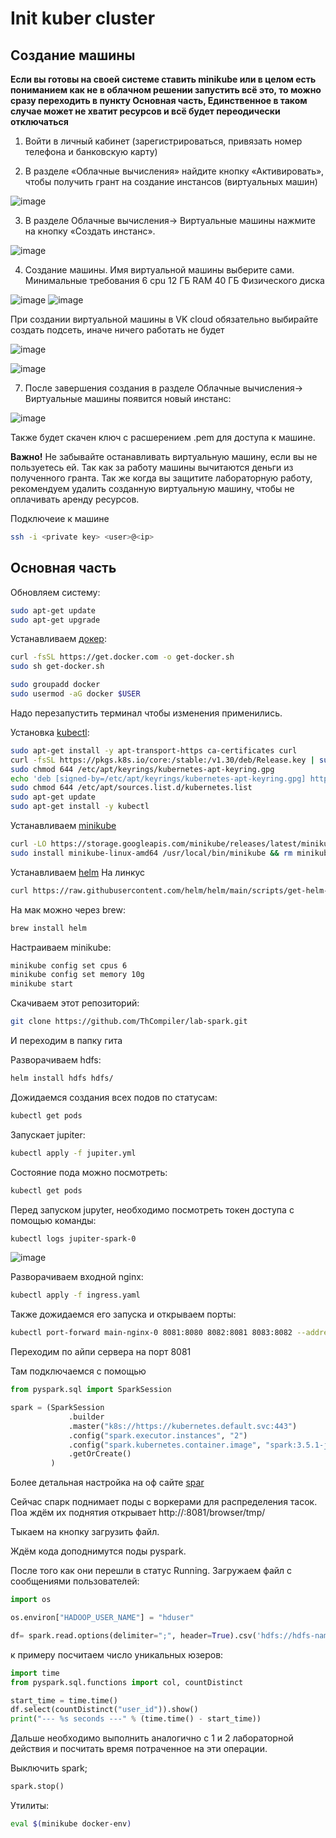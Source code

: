 # Init kuber cluster


## Создание машины

**Если вы готовы на своей системе ставить minikube или в целом есть пониманием как не в облачном решении запустить всё это, то можно сразу переходить в пункту Основная часть, Единственное в таком случае может не хватит ресурсов и всё будет переодически отключаться** 

1) Войти в личный кабинет (зарегистрироваться, привязать номер телефона и банковскую карту)

2) В разделе «Облачные вычисления» найдите кнопку «Активировать», чтобы получить грант на создание инстансов (виртуальных машин)

![image](https://github.com/ThCompiler/lab-spark/assets/48956541/911e71c2-8e4d-4fd1-a8d6-5bc6cfe11285)

3) В разделе Облачные вычисления-> Виртуальные машины нажмите на кнопку «Создать инстанс».

![image](https://github.com/ThCompiler/lab-spark/assets/48956541/98d09d2e-2a86-4640-85f2-95f8361bcfc6)


4) Создание машины. Имя виртуальной машины выберите сами.
Минимальные требования
6 cpu
12 ГБ RAM
40 ГБ Физического диска

![image](https://github.com/ThCompiler/lab-spark/assets/48956541/a3c01d46-ffe6-4b6b-bdb9-e7935013ba1f)
![image](https://github.com/ThCompiler/lab-spark/assets/48956541/4985e57d-f65c-426e-83be-96f515b97b17)


При создании виртуальной машины в VK cloud обязательно выбирайте создать подсеть, иначе ничего работать не будет

![image](https://github.com/ThCompiler/lab-spark/assets/48956541/26847c2b-0d88-4c1d-9b80-ad34e9ca0f0a)

![image](https://github.com/ThCompiler/lab-spark/assets/48956541/83921001-1083-4aef-a45a-2f5dca9eaa1d)

7) После завершения создания в разделе Облачные вычисления-> Виртуальные машины появится новый инстанс:

![image](https://github.com/ThCompiler/lab-spark/assets/48956541/58d1a3b2-1815-4d36-96c5-bf800c114a97)

Также будет скачен ключ с расшерением .pem для доступа к машине.

**Важно!** Не забывайте останавливать виртуальную машину, если вы не пользуетесь ей. Так как за работу машины вычитаются деньги из полученного гранта. Так же когда вы защитите лабораторную работу, рекомендуем удалить созданную виртуальную машину, чтобы не оплачивать аренду ресурсов.

Подключеие к машине 
```bash
ssh -i <private key> <user>@<ip>
```

## Основная часть

Обновляем систему:
```bash
sudo apt-get update
sudo apt-get upgrade
```

Устанавливаем [докер](https://docs.docker.com/engine/install/ubuntu/):

```bash
curl -fsSL https://get.docker.com -o get-docker.sh
sudo sh get-docker.sh

sudo groupadd docker
sudo usermod -aG docker $USER
```

Надо перезапустить терминал чтобы изменения применились.

Установка [kubectl](https://kubernetes.io/docs/tasks/tools/install-kubectl-linux/):
```bash
sudo apt-get install -y apt-transport-https ca-certificates curl
curl -fsSL https://pkgs.k8s.io/core:/stable:/v1.30/deb/Release.key | sudo gpg --dearmor -o /etc/apt/keyrings/kubernetes-apt-keyring.gpg
sudo chmod 644 /etc/apt/keyrings/kubernetes-apt-keyring.gpg
echo 'deb [signed-by=/etc/apt/keyrings/kubernetes-apt-keyring.gpg] https://pkgs.k8s.io/core:/stable:/v1.30/deb/ /' | sudo tee /etc/apt/sources.list.d/kubernetes.list
sudo chmod 644 /etc/apt/sources.list.d/kubernetes.list
sudo apt-get update
sudo apt-get install -y kubectl
```

Устанавливаем [minikube](https://minikube.sigs.k8s.io/docs/start/)
```bash
curl -LO https://storage.googleapis.com/minikube/releases/latest/minikube-linux-amd64
sudo install minikube-linux-amd64 /usr/local/bin/minikube && rm minikube-linux-amd64
```

Устанавливаем [helm](https://helm.sh/docs/intro/install/)
На линкус
```bash
curl https://raw.githubusercontent.com/helm/helm/main/scripts/get-helm-3 | bash
```
На мак можно через brew:
```bash
brew install helm
```

Настраиваем minikube:
```bash
minikube config set cpus 6
minikube config set memory 10g
minikube start
```

Скачиваем этот репозиторий:
```bash
git clone https://github.com/ThCompiler/lab-spark.git
```

И переходим в папку гита

Разворачиваем hdfs:
```bash
helm install hdfs hdfs/
```

Дожидаемся создания всех подов по статусам:
```bash
kubectl get pods
```

Запускает jupiter:
```bash
kubectl apply -f jupiter.yml
```

Состояние пода можно посмотреть:
```bash
kubectl get pods
```

Перед запуском jupyter, необходимо посмотреть токен доступа с помощью команды:
```bash
kubectl logs jupiter-spark-0
```

![image](https://github.com/ThCompiler/lab-spark/assets/48956541/ec427814-f12f-48e6-a08b-2731d42fbeab)

Разворачиваем входной nginx:
```bash
kubectl apply -f ingress.yaml
```

Также дожидаемся его запуска и открываем порты:
```bash
kubectl port-forward main-nginx-0 8081:8080 8082:8081 8083:8082 --address='0.0.0.0'
```

Переходим по айпи сервера на порт 8081

Там подключаемся с помощью
```python
from pyspark.sql import SparkSession

spark = (SparkSession
             .builder
             .master("k8s://https://kubernetes.default.svc:443")
             .config("spark.executor.instances", "2")
             .config("spark.kubernetes.container.image", "spark:3.5.1-java17-python3")
             .getOrCreate()
         )
```

Более детальная настройка на оф сайте [spar](https://spark.apache.org/docs/latest/running-on-kubernetes.html)

Сейчас спарк поднимает поды с воркерами для распределения тасок. Поа ждём их поднятия открывает
http://<host>:8081/browser/tmp/

Тыкаем на кнопку загрузить файл.

Ждём кода доподнимутся поды pyspark.

После того как они перешли в статус Running. 
Загружаем файл с сообщениями пользователей:

```python
import os

os.environ["HADOOP_USER_NAME"] = "hduser"

df= spark.read.options(delimiter=";", header=True).csv('hdfs://hdfs-namenode:8020/tmp/info_user3.csv')
```

к примеру посчитаем число уникальных юзеров:

```python
import time
from pyspark.sql.functions import col, countDistinct

start_time = time.time()
df.select(countDistinct("user_id")).show()
print("--- %s seconds ---" % (time.time() - start_time))
```

Дальше необходимо выполнить аналогично с 1 и 2 лабораторной действия и посчитать время потраченное на эти операции.

Выключить spark;

```python
spark.stop()
```

Утилиты:
```bash
eval $(minikube docker-env)
```
